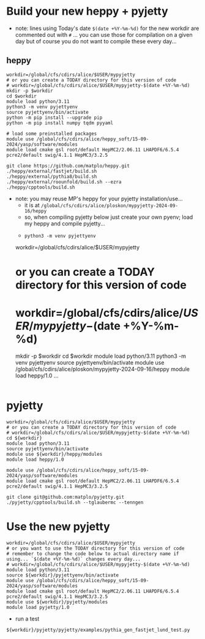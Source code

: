 # Build your new heppy + pyjetty

- note: lines using Today's date `$(date +%Y-%m-%d)` for the new workdir are commented out with `#` ... you can use those for compilation on a given day but of course you do not want to compile these every day... 

## heppy

```
workdir=/global/cfs/cdirs/alice/$USER/mypyjetty
# or you can create a TODAY directory for this version of code
# workdir=/global/cfs/cdirs/alice/$USER/mypyjetty-$(date +%Y-%m-%d)
mkdir -p $workdir
cd $workdir
module load python/3.11
python3 -m venv pyjettyenv
source pyjettyenv/bin/activate
python -m pip install --upgrade pip
python -m pip install numpy tqdm pyyaml

# load some preinstalled packages
module use /global/cfs/cdirs/alice/heppy_soft/15-09-2024/yasp/software/modules
module load cmake gsl root/default HepMC2/2.06.11 LHAPDF6/6.5.4 pcre2/default swig/4.1.1 HepMC3/3.2.5

git clone https://github.com/matplo/heppy.git
./heppy/external/fastjet/build.sh
./heppy/external/pythia8/build.sh
./heppy/external/roounfold/build.sh --ezra
./heppy/cpptools/build.sh
```

- note: you may reuse MP's heppy for your pyjetty installation/use...
  - it is at `/global/cfs/cdirs/alice/ploskon/mypyjetty-2024-09-16/heppy`
  - so, when compiling pyjetty below just create your own pyenv; load my heppy and compile pyjetty...
  - ```
	python3 -m venv pyjettyenv
  workdir=/global/cfs/cdirs/alice/$USER/mypyjetty
  # or you can create a TODAY directory for this version of code
  # workdir=/global/cfs/cdirs/alice/$USER/mypyjetty-$(date +%Y-%m-%d)
  mkdir -p $workdir
  cd $workdir
  module load python/3.11
  python3 -m venv pyjettyenv
  source pyjettyenv/bin/activate
	module use /global/cfs/cdirs/alice/ploskon/mypyjetty-2024-09-16/heppy
	module load heppy/1.0
	...
	```

# pyjetty

```
workdir=/global/cfs/cdirs/alice/$USER/mypyjetty
# or you can create a TODAY directory for this version of code
# workdir=/global/cfs/cdirs/alice/$USER/mypyjetty-$(date +%Y-%m-%d)
cd ${workdir}
module load python/3.11
source pyjettyenv/bin/activate
module use ${workdir}/heppy/modules
module load heppy/1.0

module use /global/cfs/cdirs/alice/heppy_soft/15-09-2024/yasp/software/modules
module load cmake gsl root/default HepMC2/2.06.11 LHAPDF6/6.5.4 pcre2/default swig/4.1.1 HepMC3/3.2.5

git clone git@github.com:matplo/pyjetty.git
./pyjetty/cpptools/build.sh --tglaubermc --tenngen
```

# Use the new pyjetty

```
workdir=/global/cfs/cdirs/alice/$USER/mypyjetty
# or you want to use the TODAY directory for this version of code 
# remember to change the code below to actual directory name if using... `$(date +%Y-%m-%d)` changes every day...
# workdir=/global/cfs/cdirs/alice/$USER/mypyjetty-$(date +%Y-%m-%d)
module load python/3.11
source ${workdir}/pyjettyenv/bin/activate
module use /global/cfs/cdirs/alice/heppy_soft/15-09-2024/yasp/software/modules
module load cmake gsl root/default HepMC2/2.06.11 LHAPDF6/6.5.4 pcre2/default swig/4.1.1 HepMC3/3.2.5
module use ${workdir}/pyjetty/modules
module load pyjetty/1.0
```

- run a test

```
${workdir}/pyjetty/pyjetty/examples/pythia_gen_fastjet_lund_test.py
```
